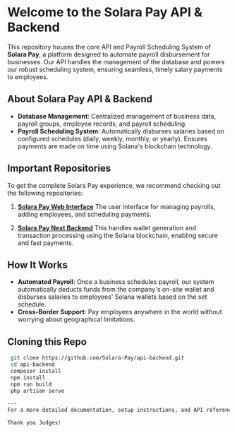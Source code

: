 # Welcome to the Solara Pay API & Backend

This repository houses the core API and Payroll Scheduling System of **Solara Pay**, a platform designed to automate payroll disbursement for businesses. Our API handles the management of the database and powers our robust scheduling system, ensuring seamless, timely salary payments to employees.

## About Solara Pay API & Backend
- **Database Management**: Centralized management of business data, payroll groups, employee records, and payroll scheduling.
- **Payroll Scheduling System**: Automatically disburses salaries based on configured schedules (daily, weekly, monthly, or yearly). Ensures payments are made on time using Solana's blockchain technology.

## Important Repositories
To get the complete Solara Pay experience, we recommend checking out the following repositories:

1. **[Solara Pay Web Interface](https://github.com/Solara-Pay/web)**
   The user interface for managing payrolls, adding employees, and scheduling payments.

2. **[Solara Pay Next Backend](https://github.com/Solara-Pay/next-backend)**
   This handles wallet generation and transaction processing using the Solana blockchain, enabling secure and fast payments.

## How It Works
- **Automated Payroll**: Once a business schedules payroll, our system automatically deducts funds from the company's on-site wallet and disburses salaries to employees' Solana wallets based on the set schedule.
- **Cross-Border Support**: Pay employees anywhere in the world without worrying about geographical limitations.


## Cloning this Repo
  ```bash
   git clone https://github.com/Solara-Pay/api-backend.git
   cd api-backend
   composer install
   npm install
   npm run build
   php artisan serve

 ---
For a more detailed documentation, setup instructions, and API references, please visit each repo or contact us.

Thank you Judges!
